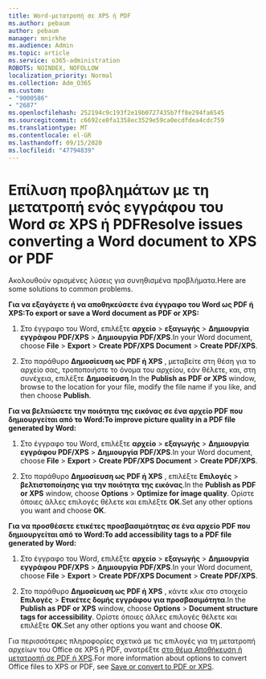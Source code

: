 ```yaml
---
title: Word-μετατροπή σε XPS ή PDF
ms.author: pebaum
author: pebaum
manager: mnirkhe
ms.audience: Admin
ms.topic: article
ms.service: o365-administration
ROBOTS: NOINDEX, NOFOLLOW
localization_priority: Normal
ms.collection: Adm_O365
ms.custom:
- "9000586"
- "2687"
ms.openlocfilehash: 252194c9c193f2e19b0727435b7ff8e294fa6545
ms.sourcegitcommit: c6692ce0fa1358ec3529e59ca0ecdfdea4cdc759
ms.translationtype: MT
ms.contentlocale: el-GR
ms.lasthandoff: 09/15/2020
ms.locfileid: "47794839"
---
```

# <a name="resolve-issues-converting-a-word-document-to-xps-or-pdf"></a><span data-ttu-id="d9ee7-102">Επίλυση προβλημάτων με τη μετατροπή ενός εγγράφου του Word σε XPS ή PDF</span><span class="sxs-lookup"><span data-stu-id="d9ee7-102">Resolve issues converting a Word document to XPS or PDF</span></span>

<span data-ttu-id="d9ee7-103">Ακολουθούν ορισμένες λύσεις για συνηθισμένα προβλήματα.</span><span class="sxs-lookup"><span data-stu-id="d9ee7-103">Here are some solutions to common problems.</span></span> 

<span data-ttu-id="d9ee7-104">**Για να εξαγάγετε ή να αποθηκεύσετε ένα έγγραφο του Word ως PDF ή XPS:**</span><span class="sxs-lookup"><span data-stu-id="d9ee7-104">**To export or save a Word document as PDF or XPS:**</span></span>

1. <span data-ttu-id="d9ee7-105">Στο έγγραφο του Word, επιλέξτε **αρχείο**  >  **εξαγωγής**  >  **Δημιουργία εγγράφου PDF/XPS**  >  **Δημιουργία PDF/XPS**.</span><span class="sxs-lookup"><span data-stu-id="d9ee7-105">In your Word document, choose  **File** > **Export** > **Create PDF/XPS Document** > **Create PDF/XPS**.</span></span>

2. <span data-ttu-id="d9ee7-106">Στο παράθυρο **Δημοσίευση ως PDF ή XPS** , μεταβείτε στη θέση για το αρχείο σας, τροποποιήστε το όνομα του αρχείου, εάν θέλετε, και, στη συνέχεια, επιλέξτε **Δημοσίευση**.</span><span class="sxs-lookup"><span data-stu-id="d9ee7-106">In the **Publish as PDF or XPS** window, browse to the location for your file, modify the file name if you like, and then choose **Publish**.</span></span>

<span data-ttu-id="d9ee7-107">**Για να βελτιώσετε την ποιότητα της εικόνας σε ένα αρχείο PDF που δημιουργείται από το Word:**</span><span class="sxs-lookup"><span data-stu-id="d9ee7-107">**To improve picture quality in a PDF file generated by Word:**</span></span>

1. <span data-ttu-id="d9ee7-108">Στο έγγραφο του Word, επιλέξτε **αρχείο**  >  **εξαγωγής**  >  **Δημιουργία εγγράφου PDF/XPS**  >  **Δημιουργία PDF/XPS**.</span><span class="sxs-lookup"><span data-stu-id="d9ee7-108">In your Word document, choose  **File** > **Export** > **Create PDF/XPS Document** > **Create PDF/XPS**.</span></span>

2. <span data-ttu-id="d9ee7-109">Στο παράθυρο **Δημοσίευση ως PDF ή XPS** , επιλέξτε **Επιλογές**  >  **βελτιστοποίησης για την ποιότητα της εικόνας**.</span><span class="sxs-lookup"><span data-stu-id="d9ee7-109">In the **Publish as PDF or XPS** window, choose **Options** > **Optimize for image quality**.</span></span> <span data-ttu-id="d9ee7-110">Ορίστε όποιες άλλες επιλογές θέλετε και επιλέξτε **OK**.</span><span class="sxs-lookup"><span data-stu-id="d9ee7-110">Set any other options you want and choose **OK**.</span></span> 

<span data-ttu-id="d9ee7-111">**Για να προσθέσετε ετικέτες προσβασιμότητας σε ένα αρχείο PDF που δημιουργείται από το Word:**</span><span class="sxs-lookup"><span data-stu-id="d9ee7-111">**To add accessibility tags to a PDF file generated by Word:**</span></span>
 
1. <span data-ttu-id="d9ee7-112">Στο έγγραφο του Word, επιλέξτε **αρχείο**  >  **εξαγωγής**  >  **Δημιουργία εγγράφου PDF/XPS**  >  **Δημιουργία PDF/XPS**.</span><span class="sxs-lookup"><span data-stu-id="d9ee7-112">In your Word document, choose  **File** > **Export** > **Create PDF/XPS Document** > **Create PDF/XPS**.</span></span>

2. <span data-ttu-id="d9ee7-113">Στο παράθυρο **Δημοσίευση ως PDF ή XPS** , κάντε κλικ στο στοιχείο **Επιλογές**  >  **Ετικέτες δομής εγγράφου για προσβασιμότητα**.</span><span class="sxs-lookup"><span data-stu-id="d9ee7-113">In the **Publish as PDF or XPS** window, choose **Options** > **Document structure tags for accessibility**.</span></span> <span data-ttu-id="d9ee7-114">Ορίστε όποιες άλλες επιλογές θέλετε και επιλέξτε **OK**.</span><span class="sxs-lookup"><span data-stu-id="d9ee7-114">Set any other options you want and choose **OK**.</span></span>

<span data-ttu-id="d9ee7-115">Για περισσότερες πληροφορίες σχετικά με τις επιλογές για τη μετατροπή αρχείων του Office σε XPS ή PDF, ανατρέξτε [στο θέμα Αποθήκευση ή μετατροπή σε PDF ή XPS](https://support.office.com/article/d85416c5-7d77-4fd6-a216-6f4bf7c7c110).</span><span class="sxs-lookup"><span data-stu-id="d9ee7-115">For more information about options to convert Office files to XPS or PDF, see [Save or convert to PDF or XPS](https://support.office.com/article/d85416c5-7d77-4fd6-a216-6f4bf7c7c110).</span></span>
